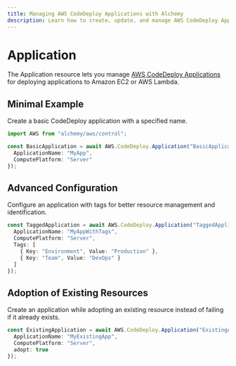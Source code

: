 ```yaml
---
title: Managing AWS CodeDeploy Applications with Alchemy
description: Learn how to create, update, and manage AWS CodeDeploy Applications using Alchemy Cloud Control.
---
```


# Application

The Application resource lets you manage [AWS CodeDeploy Applications](https://docs.aws.amazon.com/codedeploy/latest/userguide/) for deploying applications to Amazon EC2 or AWS Lambda.

## Minimal Example

Create a basic CodeDeploy application with a specified name.

```ts
import AWS from "alchemy/aws/control";

const BasicApplication = await AWS.CodeDeploy.Application("BasicApplication", {
  ApplicationName: "MyApp",
  ComputePlatform: "Server"
});
```

## Advanced Configuration

Configure an application with tags for better resource management and identification.

```ts
const TaggedApplication = await AWS.CodeDeploy.Application("TaggedApplication", {
  ApplicationName: "MyAppWithTags",
  ComputePlatform: "Server",
  Tags: [
    { Key: "Environment", Value: "Production" },
    { Key: "Team", Value: "DevOps" }
  ]
});
```

## Adoption of Existing Resources

Create an application while adopting an existing resource instead of failing if it already exists.

```ts
const ExistingApplication = await AWS.CodeDeploy.Application("ExistingApplication", {
  ApplicationName: "MyExistingApp",
  ComputePlatform: "Server",
  adopt: true
});
```